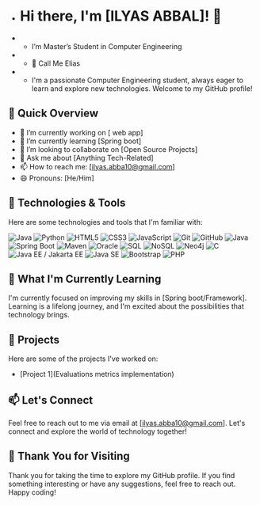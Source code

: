 
- # Hi there, I'm [ILYAS ABBAL]! 👋
- - I’m Master’s Student in Computer Engineering
- - 👀 Call Me Elias
- - I'm a passionate Computer Engineering student, always eager to learn and explore new technologies. Welcome to my GitHub profile!

## 🚀 Quick Overview

- 🔭 I’m currently working on [ web app]
- 🌱 I’m currently learning [Spring boot]
- 👯 I’m looking to collaborate on [Open Source Projects]
- 💬 Ask me about [Anything Tech-Related]
- 📫 How to reach me: [ilyas.abba10@gmail.com]
- 😄 Pronouns: [He/Him]

## 🔧 Technologies & Tools

Here are some technologies and tools that I'm familiar with:

![Java](https://img.shields.io/badge/Java-007396?style=flat&logo=java&logoColor=white)
![Python](https://img.shields.io/badge/Python-3776AB?style=flat&logo=python&logoColor=white)
![HTML5](https://img.shields.io/badge/HTML5-E34F26?style=flat&logo=html5&logoColor=white)
![CSS3](https://img.shields.io/badge/CSS3-1572B6?style=flat&logo=css3&logoColor=white)
![JavaScript](https://img.shields.io/badge/JavaScript-F7DF1E?style=flat&logo=javascript&logoColor=black)
![Git](https://img.shields.io/badge/Git-F05032?style=flat&logo=git&logoColor=white)
![GitHub](https://img.shields.io/badge/GitHub-181717?style=flat&logo=github&logoColor=white)
![Java](https://img.shields.io/badge/Java-007396?style=flat&logo=java&logoColor=white)
![Spring Boot](https://img.shields.io/badge/Spring%20Boot-6DB33F?style=flat&logo=spring&logoColor=white)
![Maven](https://img.shields.io/badge/Maven-C71A36?style=flat&logo=apache-maven&logoColor=white)
![Oracle](https://img.shields.io/badge/Oracle-F80000?style=flat&logo=oracle&logoColor=white)
![SQL](https://img.shields.io/badge/SQL-4479A1?style=flat&logo=sql&logoColor=white)
![NoSQL](https://img.shields.io/badge/NoSQL-4DB33D?style=flat&logo=firebase&logoColor=white)
![Neo4j](https://img.shields.io/badge/Neo4j-008CC1?style=flat&logo=neo4j&logoColor=white)
![C](https://img.shields.io/badge/C-A8B9CC?style=flat&logo=c&logoColor=white)
![Java EE / Jakarta EE](https://img.shields.io/badge/Java%20EE%20Jakarta%20EE-0098DA?style=flat&logo=javaee&logoColor=white)
![Java SE](https://img.shields.io/badge/Java%20SE-007396?style=flat&logo=java&logoColor=white)
![Bootstrap](https://img.shields.io/badge/Bootstrap-7952B3?style=flat&logo=bootstrap&logoColor=white)
![PHP](https://img.shields.io/badge/PHP-777BB4?style=flat&logo=php&logoColor=white)

## 🌱 What I'm Currently Learning

I'm currently focused on improving my skills in [Spring boot/Framework]. Learning is a lifelong journey, and I'm excited about the possibilities that technology brings.

## 🚀 Projects

Here are some of the projects I've worked on:

- [Project 1](Evaluations metrics implementation)


## 📫 Let's Connect

Feel free to reach out to me via email at [ilyas.abba10@gmail.com]. Let's connect and explore the world of technology together!

## 🎉 Thank You for Visiting

Thank you for taking the time to explore my GitHub profile. If you find something interesting or have any suggestions, feel free to reach out. Happy coding!

    






